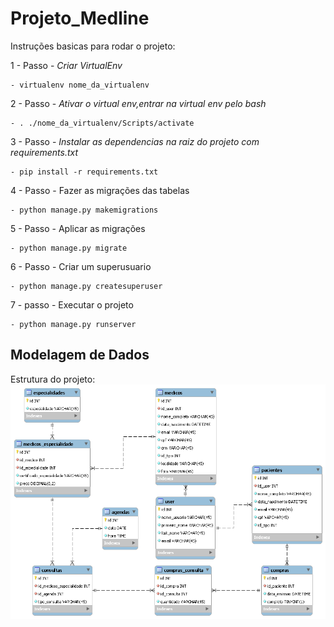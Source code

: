 # Projeto_Medline

Instruções basicas para rodar o projeto:

1 - Passo - *Criar VirtualEnv*

	- virtualenv nome_da_virtualenv
	
2 - Passo - *Ativar o virtual env,entrar na virtual env pelo bash*

	- . ./nome_da_virtualenv/Scripts/activate

3 - Passo - *Instalar as dependencias na raiz do projeto com requirements.txt*

  	- pip install -r requirements.txt

4 - Passo - Fazer as migrações das tabelas

	- python manage.py makemigrations

5 - Passo - Aplicar as migrações

	- python manage.py migrate

6 - Passo - Criar um superusuario

	- python manage.py createsuperuser

7 - passo - Executar o projeto

	- python manage.py runserver


## Modelagem de Dados
Estrutura do projeto:
![Modelagem](https://github.com/Patryck1999/Projeto_Medline/blob/master/medline_modelagem.png)
